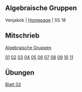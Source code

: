 ## Algebraische Gruppen
Venjakob | [Homepage](https://www.mathi.uni-heidelberg.de/~mfuetterer/2017w/AlgGrup/) | SS 18

## Mitschrieb
[Algebraische Gruppen](https://github.com/tholzschuh/uni-files/raw/master/alggrp/alggrp.pdf)

[01](https://github.com/tholzschuh/uni-files/raw/master/alggrp/lec-01.pdf)     [02](https://github.com/tholzschuh/uni-files/raw/master/alggrp/lec-02.pdf)     [03](https://github.com/tholzschuh/uni-files/raw/master/alggrp/lec-03.pdf)     [04](https://github.com/tholzschuh/uni-files/raw/master/alggrp/lec-04.pdf)     [05](https://github.com/tholzschuh/uni-files/raw/master/alggrp/lec-05.pdf)     [06](https://github.com/tholzschuh/uni-files/raw/master/alggrp/lec-06.pdf)     [07](https://github.com/tholzschuh/uni-files/raw/master/alggrp/lec-07.pdf)     [08](https://github.com/tholzschuh/uni-files/raw/master/alggrp/lec-08.pdf)     [09](https://github.com/tholzschuh/uni-files/raw/master/alggrp/lec-09.pdf)     [10](https://github.com/tholzschuh/uni-files/raw/master/alggrp/lec-10.pdf)     [11](https://github.com/tholzschuh/uni-files/raw/master/alggrp/lec-11.pdf)
## Übungen
[Blatt 02](https://github.com/tholzschuh/uni-files/raw/master/alggrp/alggrp_uebung02.pdf)
